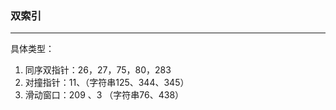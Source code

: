 ### 双索引

-----

具体类型：
 1. 同序双指针：26，27，75，80，283
 2. 对撞指针：11、（字符串125、344、345）
 3. 滑动窗口：209 、3 （字符串76、438）
 